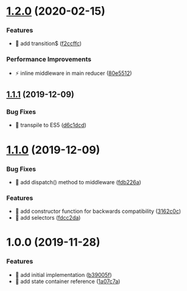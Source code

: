 # [1.2.0](https://github.com/streamich/state-containers/compare/v1.1.1...v1.2.0) (2020-02-15)


### Features

* 🎸 add transition$ ([f2ccffc](https://github.com/streamich/state-containers/commit/f2ccffcce1c4d6cf82964dde90cd405242eef7d9))


### Performance Improvements

* ⚡️ inline middleware in main reducer ([80e5512](https://github.com/streamich/state-containers/commit/80e5512a188332e7f53b019105644db2f18e956a))

## [1.1.1](https://github.com/streamich/state-containers/compare/v1.1.0...v1.1.1) (2019-12-09)


### Bug Fixes

* 🐛 transpile to ES5 ([d6c1dcd](https://github.com/streamich/state-containers/commit/d6c1dcd907c161531a04590cce63ac0a2d75a1f6))

# [1.1.0](https://github.com/streamich/state-containers/compare/v1.0.0...v1.1.0) (2019-12-09)


### Bug Fixes

* 🐛 add dispatch() method to middleware ([fdb226a](https://github.com/streamich/state-containers/commit/fdb226a69f28184d3bd9191ace1018661d4e3a9f))


### Features

* 🎸 add constructor function for backwards compatibility ([3162c0c](https://github.com/streamich/state-containers/commit/3162c0c2865e048e14660c1d194d6f19b3473e6b))
* 🎸 add selectors ([fdcc2da](https://github.com/streamich/state-containers/commit/fdcc2da33403d90bb069f8e3a388f909f0f5f5f9))

# 1.0.0 (2019-11-28)


### Features

* 🎸 add initial implementation ([b39005f](https://github.com/streamich/state-containers/commit/b39005f3102048c1e54e27c4e85746cbbd9a60e3))
* 🎸 add state container reference ([1a07c7a](https://github.com/streamich/state-containers/commit/1a07c7a4a07779615cfab10cbf2e7e1a4ea059bc))
